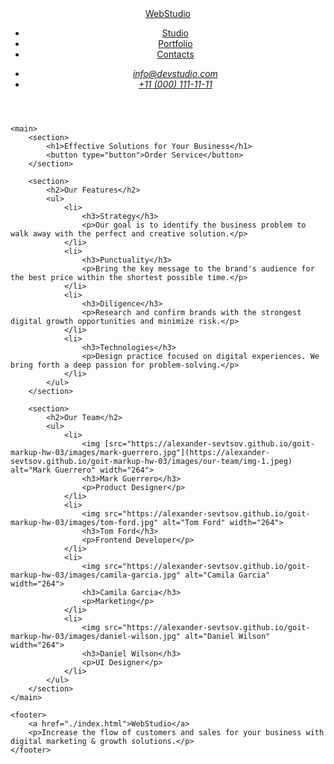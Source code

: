 <!DOCTYPE html>
<html lang="en">

<head>
    <meta charset="UTF-8">
    <meta name="viewport" content="width=device-width, initial-scale=1.0">
    <title>WebStudio</title>
</head>

<body>
    <header>
        <nav>
            <a href="./index.html">WebStudio</a>
            <ul>
                <li><a href="">Studio</a></li>
                <li><a href="">Portfolio</a></li>
                <li><a href="">Contacts</a></li>
            </ul>
        </nav>
        <address>
            <ul>
                <li><a href="mailto:info@devstudio.com">info@devstudio.com</a></li>
                <li><a href="tel:+110001111111">+11 (000) 111-11-11</a></li>
            </ul>
        </address>
    </header>

    <main>
        <section>
            <h1>Effective Solutions for Your Business</h1>
            <button type="button">Order Service</button>
        </section>

        <section>
            <h2>Our Features</h2>
            <ul>
                <li>
                    <h3>Strategy</h3>
                    <p>Our goal is to identify the business problem to walk away with the perfect and creative solution.</p>
                </li>
                <li>
                    <h3>Punctuality</h3>
                    <p>Bring the key message to the brand's audience for the best price within the shortest possible time.</p>
                </li>
                <li>
                    <h3>Diligence</h3>
                    <p>Research and confirm brands with the strongest digital growth opportunities and minimize risk.</p>
                </li>
                <li>
                    <h3>Technologies</h3>
                    <p>Design practice focused on digital experiences. We bring forth a deep passion for problem-solving.</p>
                </li>
            </ul>
        </section>

        <section>
            <h2>Our Team</h2>
            <ul>
                <li>
                    <img [src="https://alexander-sevtsov.github.io/goit-markup-hw-03/images/mark-guerrero.jpg"](https://alexander-sevtsov.github.io/goit-markup-hw-03/images/our-team/img-1.jpeg) alt="Mark Guerrero" width="264">
                    <h3>Mark Guerrero</h3>
                    <p>Product Designer</p>
                </li>
                <li>
                    <img src="https://alexander-sevtsov.github.io/goit-markup-hw-03/images/tom-ford.jpg" alt="Tom Ford" width="264">
                    <h3>Tom Ford</h3>
                    <p>Frontend Developer</p>
                </li>
                <li>
                    <img src="https://alexander-sevtsov.github.io/goit-markup-hw-03/images/camila-garcia.jpg" alt="Camila Garcia" width="264">
                    <h3>Camila Garcia</h3>
                    <p>Marketing</p>
                </li>
                <li>
                    <img src="https://alexander-sevtsov.github.io/goit-markup-hw-03/images/daniel-wilson.jpg" alt="Daniel Wilson" width="264">
                    <h3>Daniel Wilson</h3>
                    <p>UI Designer</p>
                </li>
            </ul>
        </section>
    </main>

    <footer>
        <a href="./index.html">WebStudio</a>
        <p>Increase the flow of customers and sales for your business with digital marketing & growth solutions.</p>
    </footer>
</body>

</html>
